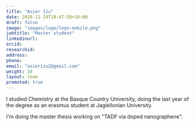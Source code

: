 ```yaml
---
title: "Asier Izu"
date: 2018-11-19T10:47:58+10:00
draft: false
image: "images/logo/logo-mobile.png"
jobtitle: "Master student"
linkedinurl: 
orcid:
researchid:
address: 
phone:
email: "asierizu2@gmail.com"
weight: 10
layout: team
promoted: true
---
```


I studied Chemistry at the Basque Country University, doing the last year of the degree as an erasmus student at Jagiellonian University.

I'm doing the master thesis working on "TADF via doped nanographene".
